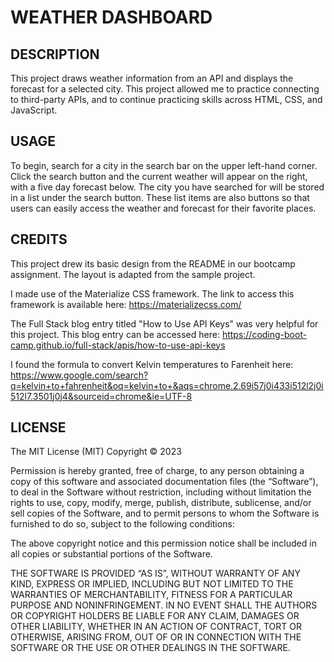 # WEATHER DASHBOARD

## DESCRIPTION
This project draws weather information from an API and displays the forecast for a selected city. This project allowed me to practice connecting to third-party APIs, and to continue practicing skills across HTML, CSS, and JavaScript. 

## USAGE
To begin, search for a city in the search bar on the upper left-hand corner. Click the search button and the current weather will appear on the right, with a five day forecast below. The city you have searched for will be stored in a list under the search button. These list items are also buttons so that users can easily access the weather and forecast for their favorite places.

## CREDITS
This project drew its basic design from the README in our bootcamp assignment. The layout is adapted from the sample project.

I made use of the Materialize CSS framework. The link to access this framework is available here: https://materializecss.com/

The Full Stack blog entry titled "How to Use API Keys" was very helpful for this project. This blog entry can be accessed here: https://coding-boot-camp.github.io/full-stack/apis/how-to-use-api-keys

I found the formula to convert Kelvin temperatures to Farenheit here: https://www.google.com/search?q=kelvin+to+fahrenheit&oq=kelvin+to+&aqs=chrome.2.69i57j0i433i512l2j0i512l7.3501j0j4&sourceid=chrome&ie=UTF-8

## LICENSE
The MIT License (MIT)
Copyright © 2023 <copyright holders>

Permission is hereby granted, free of charge, to any person obtaining a copy of this software and associated documentation files (the “Software”), to deal in the Software without restriction, including without limitation the rights to use, copy, modify, merge, publish, distribute, sublicense, and/or sell copies of the Software, and to permit persons to whom the Software is furnished to do so, subject to the following conditions:

The above copyright notice and this permission notice shall be included in all copies or substantial portions of the Software.

THE SOFTWARE IS PROVIDED “AS IS”, WITHOUT WARRANTY OF ANY KIND, EXPRESS OR IMPLIED, INCLUDING BUT NOT LIMITED TO THE WARRANTIES OF MERCHANTABILITY, FITNESS FOR A PARTICULAR PURPOSE AND NONINFRINGEMENT. IN NO EVENT SHALL THE AUTHORS OR COPYRIGHT HOLDERS BE LIABLE FOR ANY CLAIM, DAMAGES OR OTHER LIABILITY, WHETHER IN AN ACTION OF CONTRACT, TORT OR OTHERWISE, ARISING FROM, OUT OF OR IN CONNECTION WITH THE SOFTWARE OR THE USE OR OTHER DEALINGS IN THE SOFTWARE.